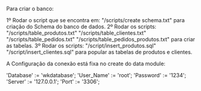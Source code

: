 Para criar o banco:

1º Rodar o script que se encontra em: "/scripts/create schema.txt" para criação do Schema do banco de dados. 2º Rodar os scripts: "/scripts/table_produtos.txt" "/scripts/table_clientes.txt" "/scripts/table_pedidos.txt" "/scripts/table_pedidos_produtos.txt" para criar as tabelas. 3º Rodar os scripts: "/script/insert_produtos.sql" "/script/insert_clientes.sql" para popular as tabelas de produtos e clientes.

A Configuração da conexão está fixa no create do data module:

'Database' := 'wkdatabase'; 'User_Name' := 'root'; 'Password' := '1234'; 'Server' := '127.0.0.1'; 'Port' := '3306';
 
